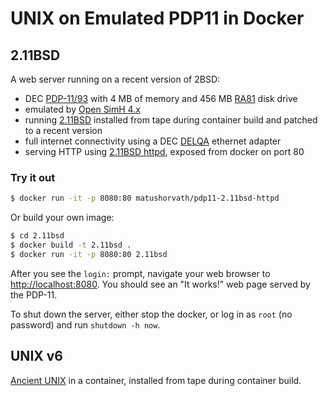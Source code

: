 UNIX on Emulated PDP11 in Docker
================================

2.11BSD
-------

A web server running on a recent version of 2BSD:
 - DEC [PDP-11/93](https://gunkies.org/wiki/PDP-11/93) with 4 MB of memory
   and 456 MB [RA81](https://gunkies.org/wiki/RA81_Disk_Drive) disk drive
 - emulated by [Open SimH 4.x](https://github.com/open-simh/simh.git)
 - running [2.11BSD](https://www.tuhs.org/Archive/Distributions/UCB/2.11BSD-patch481)
   installed from tape during container build and patched to a recent version
 - full internet connectivity using a DEC 
   [DELQA](https://gunkies.org/wiki/DIGITAL_Ethernet_Local-Area-Network_to_Q-bus_Adapter)
   ethernet adapter
 - serving HTTP using [2.11BSD httpd](https://github.com/AaronJackson/2.11BSDhttpd.git),
   exposed from docker on port 80

### Try it out

```sh
$ docker run -it -p 8080:80 matushorvath/pdp11-2.11bsd-httpd
```

Or build your own image:

```sh
$ cd 2.11bsd
$ docker build -t 2.11bsd .
$ docker run -it -p 8080:80 2.11bsd
```

After you see the `login:` prompt, navigate your web browser to
[http://localhost:8080](http://localhost:8080).
You should see an "It works!" web page served by the PDP-11.

To shut down the server, either stop the docker, or log in as `root` (no password) and run `shutdown -h now`.

UNIX v6
-------

[Ancient UNIX](https://www.tuhs.org/Archive/Distributions/Other/OS_Course/v6/)
in a container, installed from tape during container build.
